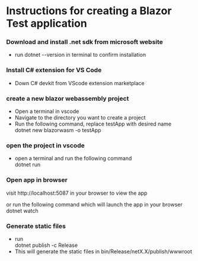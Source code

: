 # Instructions for creating a Blazor Test application

### Download and install .net sdk from microsoft website
- run dotnet --version in terminal to confirm installation

### Install C# extension for VS Code
- Down C# devkit from VScode extension marketplace

### create a new blazor webassembly project
- Open a terminal in vscode
- Navigate to the directory you want to create a project
- Run the following command, replace testApp with desired name\
dotnet new blazorwasm -o testApp

### open the project in vscode 
- open a terminal and run the following command\
dotnet run

### Open app in browser 
visit http://localhost:5087 in your browser to view the app

or run the following command which will launch the app in your browser\
dotnet watch

### Generate static files 
- run\
dotnet publish -c Release
- This will generate the static files in bin/Release/netX.X/publish/wwwroot







